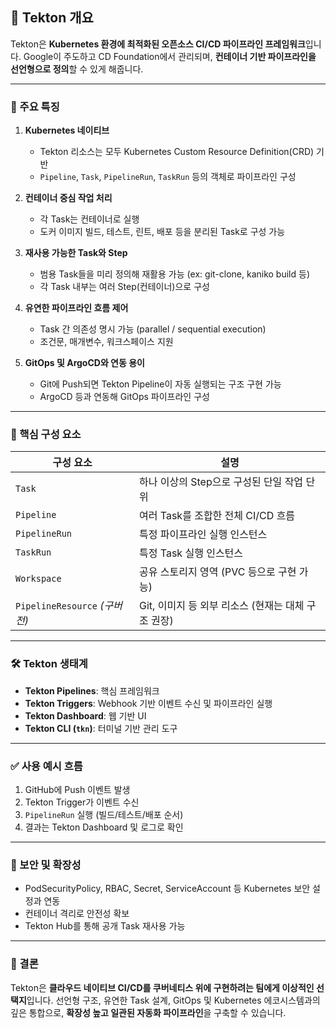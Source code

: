## 🔧 Tekton 개요

Tekton은 **Kubernetes 환경에 최적화된 오픈소스 CI/CD 파이프라인 프레임워크**입니다. Google이 주도하고 CD Foundation에서 관리되며, **컨테이너 기반 파이프라인을 선언형으로 정의**할 수 있게 해줍니다.

---

### 📌 주요 특징

1. **Kubernetes 네이티브**

   * Tekton 리소스는 모두 Kubernetes Custom Resource Definition(CRD) 기반
   * `Pipeline`, `Task`, `PipelineRun`, `TaskRun` 등의 객체로 파이프라인 구성

2. **컨테이너 중심 작업 처리**

   * 각 Task는 컨테이너로 실행
   * 도커 이미지 빌드, 테스트, 린트, 배포 등을 분리된 Task로 구성 가능

3. **재사용 가능한 Task와 Step**

   * 범용 Task들을 미리 정의해 재활용 가능 (ex: git-clone, kaniko build 등)
   * 각 Task 내부는 여러 Step(컨테이너)으로 구성

4. **유연한 파이프라인 흐름 제어**

   * Task 간 의존성 명시 가능 (parallel / sequential execution)
   * 조건문, 매개변수, 워크스페이스 지원

5. **GitOps 및 ArgoCD와 연동 용이**

   * Git에 Push되면 Tekton Pipeline이 자동 실행되는 구조 구현 가능
   * ArgoCD 등과 연동해 GitOps 파이프라인 구성

---

### 🧱 핵심 구성 요소

| 구성 요소                      | 설명                               |
| -------------------------- | -------------------------------- |
| `Task`                     | 하나 이상의 Step으로 구성된 단일 작업 단위       |
| `Pipeline`                 | 여러 Task를 조합한 전체 CI/CD 흐름         |
| `PipelineRun`              | 특정 파이프라인 실행 인스턴스                 |
| `TaskRun`                  | 특정 Task 실행 인스턴스                  |
| `Workspace`                | 공유 스토리지 영역 (PVC 등으로 구현 가능)       |
| `PipelineResource` *(구버전)* | Git, 이미지 등 외부 리소스 (현재는 대체 구조 권장) |

---

### 🛠️ Tekton 생태계

* **Tekton Pipelines**: 핵심 프레임워크
* **Tekton Triggers**: Webhook 기반 이벤트 수신 및 파이프라인 실행
* **Tekton Dashboard**: 웹 기반 UI
* **Tekton CLI (`tkn`)**: 터미널 기반 관리 도구

---

### ✅ 사용 예시 흐름

1. GitHub에 Push 이벤트 발생
2. Tekton Trigger가 이벤트 수신
3. `PipelineRun` 실행 (빌드/테스트/배포 순서)
4. 결과는 Tekton Dashboard 및 로그로 확인

---

### 🔐 보안 및 확장성

* PodSecurityPolicy, RBAC, Secret, ServiceAccount 등 Kubernetes 보안 설정과 연동
* 컨테이너 격리로 안전성 확보
* Tekton Hub를 통해 공개 Task 재사용 가능

---

### 🧭 결론

Tekton은 **클라우드 네이티브 CI/CD를 쿠버네티스 위에 구현하려는 팀에게 이상적인 선택지**입니다. 선언형 구조, 유연한 Task 설계, GitOps 및 Kubernetes 에코시스템과의 깊은 통합으로, **확장성 높고 일관된 자동화 파이프라인**을 구축할 수 있습니다.
